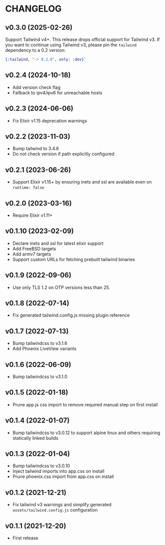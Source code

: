 # CHANGELOG

## v0.3.0 (2025-02-26)

Support Tailwind v4+. This release drops official support for Tailwind v3.
If you want to continue using Tailwind v3, please pin the `tailwind` dependency to a 0.2 version:

```elixir
{:tailwind, "~> 0.2.0", only: :dev}`
```

## v0.2.4 (2024-10-18)

* Add version check flag
* Fallback to ipv4/ipv6 for unreachable hosts

## v0.2.3 (2024-06-06)

* Fix Elixir v1.15 deprecation warnings

## v0.2.2 (2023-11-03)

* Bump tailwind to 3.4.6
* Do not check version if path explicitly configured

## v0.2.1 (2023-06-26)

* Support Elixir v1.15+ by ensuring inets and ssl are available even on `runtime: false`

## v0.2.0 (2023-03-16)

* Require Elixir v1.11+

## v0.1.10 (2023-02-09)

* Declare inets and ssl for latest elixir support
* Add FreeBSD targets
* Add armv7 targets
* Support custom URLs for fetching prebuilt tailwind binaries

## v0.1.9 (2022-09-06)

* Use only TLS 1.2 on OTP versions less than 25.

## v0.1.8 (2022-07-14)

* Fix generated tailwind.config.js missing plugin reference

## v0.1.7 (2022-07-13)

* Bump tailwindcss to v3.1.6
* Add Phoenix LiveView variants

## v0.1.6 (2022-06-09)

* Bump tailwindcss to v3.1.0

## v0.1.5 (2022-01-18)

* Prune app.js css import to remove required manual step on first install

## v0.1.4 (2022-01-07)

* Bump tailwindcss to v3.0.12 to support alpine linux and others requiring statically linked builds

## v0.1.3 (2022-01-04)

* Bump tailwindcss to v3.0.10
* Inject tailwind imports into app.css on install
* Prune phoenix.css import from app.css on install

## v0.1.2 (2021-12-21)

* Fix tailwind v3 warnings and simplify generated `assets/tailwind.config.js` configuration

## v0.1.1 (2021-12-20)

* First release
